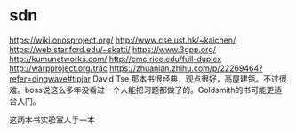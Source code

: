 # sdn
https://wiki.onosproject.org/
http://www.cse.ust.hk/~kaichen/
https://web.stanford.edu/~skatti/
https://www.3gpp.org/
http://kumunetworks.com/
http://cmc.rice.edu/full-duplex
http://warpproject.org/trac
https://zhuanlan.zhihu.com/p/22269464?refer=dingwave#tipjar
David Tse 那本书很经典，观点很好，高屋建瓴。不过很难。boss说这么多年没看过一个人能把习题都做了的。Goldsmith的书可能更适合入门。

这两本书实验室人手一本
